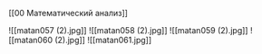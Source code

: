[[00 Математический анализ]]

![[matan057 (2).jpg]]
![[matan058 (2).jpg]]
![[matan059 (2).jpg]]
![[matan060 (2).jpg]]
![[matan061.jpg]]